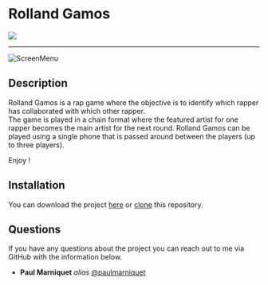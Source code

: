   # Rolland Gamos

  <a href="https://img.shields.io/badge/MADE%20WITH-FLUTTER-ff69b4" alt="FLUTTER">
        <img src="https://img.shields.io/badge/MADE%20WITH-FLUTTER-ff69b4" /></a>


*******

![ScreenMenu](https://i.pinimg.com/564x/78/85/c2/7885c2ec19c8d55bfe26ff32b5aa52b0.jpg)

  ## Description
  
Rolland Gamos is a rap game where the objective is to identify which rapper has collaborated with which other rapper.  
The game is played in a chain format where the featured artist for one rapper becomes the main artist for the next round. 
Rolland Gamos can be played using a single phone that is passed around between the players (up to three players).  
  
Enjoy !
  
  ## Installation
  
  You can download the project [here](https://github.com/paulmarniquet/Rolland-Gamos/archive/refs/heads/master.zip) or [clone](https://docs.github.com/en/repositories/creating-and-managing-repositories/cloning-a-repository) this repository.

  ## Questions

  If you have any questions about the project you can reach out to me via GitHub with the information below. 

  * **Paul Marniquet** _alias_ [@paulmarniquet](https://github.com/paulmarniquet)

  
